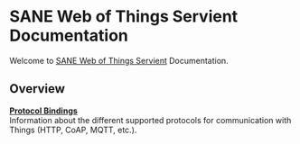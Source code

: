 # SANE Web of Things Servient Documentation

Welcome to [SANE Web of Things Servient](https://github.com/sane-city/wot-servient) Documentation.

## Overview

[**Protocol Bindings**](binding/README.md)<br/>Information about the different supported protocols for communication with Things (HTTP, CoAP, MQTT, etc.).